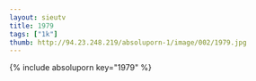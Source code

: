 ```yaml
--- 
layout: sieutv
title: 1979
tags: ["1k"]
thumb: http://94.23.248.219/absoluporn-1/image/002/1979.jpg
---
```

{% include absoluporn key="1979" %} 
